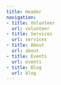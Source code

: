 ```yaml
---
title: Header
navigation:
- title: Volunteer
  url: volunteer
- title: Services
  url: services
- title: About
  url: about
- title: Events
  url: events
- title: Blog
  url: blog
---
```


